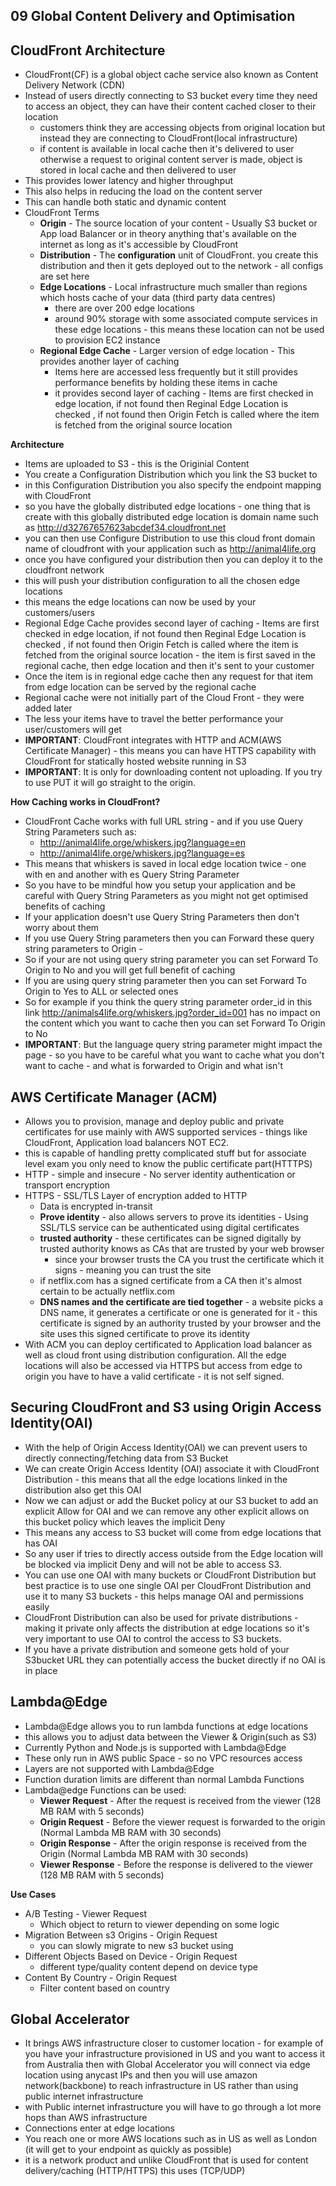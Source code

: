 ## 09 Global Content Delivery and Optimisation

## CloudFront Architecture

- CloudFront(CF) is a global object cache service also known as Content Delivery Network (CDN)
- Instead of users directly connecting to S3 bucket every time they need to access an object, they can have their content cached closer to their location 
  - customers think they are accessing objects from original location but instead they are connecting to CloudFront(local infrastructure)
  - if content is available in local cache then it's delivered to user otherwise a request to original content server is made, object is stored in local cache and then delivered to user
- This provides lower latency and higher throughput
- This also helps in reducing the load on the content server
- This can handle both static and dynamic content
- CloudFront Terms
  - **Origin** - The source location of your content - Usually S3 bucket or App load Balancer or in theory anything that's available on the internet  as long as it's accessible by CloudFront
  - **Distribution** - The **configuration** unit of CloudFront. you create this distribution and then it gets deployed out to the network - all configs are set here
  - **Edge Locations** - Local infrastructure much smaller than regions which hosts cache of your data (third party data centres)
    - there are over 200 edge locations
    - around 90% storage with some associated compute services in these edge locations - this means these location can not be used to provision EC2 instance
  - **Regional Edge Cache** - Larger version of edge location - This provides another layer of caching
    - Items here are accessed less frequently but it still provides performance benefits by holding these items in cache
    - it provides second layer of caching - Items are first checked in edge location, if not found then Reginal Edge Location is checked , if not found then Origin Fetch is called where the item is fetched from the original source location

**Architecture**

- Items are uploaded to S3 - this is the Originial Content
- You create a Configuration Distribution which you link the S3 bucket to 
- in this Configuration Distribution you also specify the endpoint mapping with CloudFront
- so you have the globally distributed edge locations - one thing that is create with this globally distributed edge location is domain name such as http://d32767657623abcdef34.cloudfront.net
- you can then use Configure Distribution to use this cloud front domain name of cloudfront with your application such as http://animal4life.org
- once you have configured your distribution then you can deploy it to the cloudfront network 
- this will push your distribution configuration to all the chosen edge locations
- this means the edge locations can now be used by your customers/users
- Regional Edge Cache provides second layer of caching - Items are first checked in edge location, if not found then Reginal Edge Location is checked , if not found then Origin Fetch is called where the item is fetched from the original source location - the item is first saved in the regional cache, then edge location and then it's sent to your customer
- Once the item is in regional edge cache then any request for that item from edge location can be served by the regional cache  
- Regional cache were not initially part of the Cloud Front - they were added later
- The less your items have to travel the better performance your user/customers will get
- **IMPORTANT**: CloudFront integrates with HTTP and ACM(AWS Certificate Manager) - this means you can have HTTPS capability with CloudFront for statically hosted website running in S3
- **IMPORTANT**: It is only for downloading content not uploading. If you try to use PUT it will go straight to the origin.

**How Caching works in CloudFront?**

- CloudFront Cache works with full URL string - and if you use Query String Parameters such as:
  - http://animal4life.orge/whiskers.jpg?language=en
  - http://animal4life.orge/whiskers.jpg?language=es
- This means that whiskers is saved in local edge location twice - one with en and another with es Query String Parameter
- So you have to be mindful how you setup your application and be careful with Query String Parameters as you might not get optimised benefits of caching 
- If your application doesn't use Query String Parameters then don't worry about them 
- If you use Query String parameters then you can Forward these query string parameters to Origin - 
- So if your are not using query string parameter you can set Forward To Origin to No and you will get full benefit of caching
- If you are using query string parameter then you can set Forward To Origin to Yes to ALL or selected ones 
- So for example if you think the query string parameter order_id in this link http://animals4life.org/whiskers.jpg?order_id=001 has no impact on the content which you want to cache then you can set Forward To Origin to No
- **IMPORTANT**: But the language query string parameter might impact the page - so you have to be careful what you want to cache what you don't want to cache - and what is forwarded to Origin and what isn't

## AWS Certificate Manager (ACM)

- Allows you to provision, manage and deploy public and private certificates for use mainly with AWS supported services - things like CloudFront, Application load balancers  NOT EC2. 
- this is capable of handling pretty complicated stuff but for associate level exam you only need to know the public certificate part(HTTTPS)
- HTTP - simple and insecure - No server identity authentication or transport encryption
- HTTPS - SSL/TLS Layer of encryption added to HTTP
  - Data is encrypted in-transit
  - **Prove identity** - also allows servers to prove its identities - Using SSL/TLS service can be authenticated using digital certificates
  - **trusted authority** - these certificates can be signed digitally by trusted authority knows as CAs that are trusted by your web browser
    - since your browser trusts the CA you trust the certificate which it signs - meaning you can trust the site 
  - if netflix.com has a signed certificate from a CA then it's almost certain to be actually netflix.com
  - **DNS names and the certificate are tied together** - a website picks a DNS name, it generates a certificate or one is generated for it - this certificate is signed by an authority trusted by your browser and the site uses this signed certificate to prove its identity
- With ACM you can deploy certificated to Application load balancer as well as cloud front using distribution configuration. All the edge locations will also be accessed via HTTPS but access from edge to origin you have to have a valid certificate - it is not self signed. 

## Securing CloudFront and S3 using Origin Access Identity(OAI)

- With the help of Origin Access Identity(OAI) we can prevent users to directly connecting/fetching data from S3 Bucket
- We can create Origin Access Identity (OAI) associate it with CloudFront Distribution - this means that all the edge locations linked in the distribution also get this OAI
- Now we can adjust or add the Bucket policy at our S3 bucket to add an explicit Allow for OAI and we can remove any other explicit allows on this bucket policy which leaves the implicit Deny
- This means any access to S3 bucket will come from edge locations that has OAI
- So any user if tries to directly access outside from the Edge location will be blocked via implicit Deny and will not be able to access S3. 
- You can use one OAI with many buckets or CloudFront Distribution but best practice is to use one single OAI per CloudFront Distribution and use it to many S3 buckets - this helps manage OAI and permissions easily
- CloudFront Distribution can also be used for private distributions - making it private only affects the distribution at edge locations so it's very important to use OAI to control the access to S3 buckets. 
- If you have a private distribution and someone gets hold of your S3bucket URL they can potentially access the bucket directly if no OAI is in place

## Lambda@Edge

- Lambda@Edge allows you to run lambda functions at edge locations
- this allows you to adjust data between the Viewer & Origin(such as S3)
- Currently Python and Node.js is supported with Lambda@Edge
- These only run in AWS public Space - so no VPC resources access
- Layers are not supported with Lambda@Edge
- Function duration limits are different than normal Lambda Functions
- Lambda@edge Functions can be used:
  - **Viewer Request** - After the request is received from the viewer (128 MB RAM with 5 seconds)
  - **Origin Request** - Before the viewer request is forwarded to the origin (Normal Lambda MB RAM with 30 seconds)
  - **Origin Response** - After the origin response is received from the Origin (Normal Lambda MB RAM with 30 seconds)
  - **Viewer Response** - Before the response is delivered to the viewer (128 MB RAM with 5 seconds)

**Use Cases** 

- A/B Testing - Viewer Request
  - Which object to return to viewer depending on some logic
- Migration Between s3 Origins - Origin Request
  - you can slowly migrate to new s3 bucket using
- Different Objects Based on Device - Origin Request
  - different type/quality content depend on device type
- Content By Country - Origin Request
  - Filter content based on country

## Global Accelerator

- It brings AWS infrastructure closer to customer location - for example of you have your infrastructure provisioned in US and you want to access it from Australia then with Global Accelerator you will connect via edge location using anycast IPs and then you will use amazon network(backbone) to reach infrastructure in US rather than using public internet infrastructure
- with Public internet infrastructure you will have to go through a lot more hops than AWS infrastructure
- Connections enter at edge locations
- You reach one or more AWS locations such as in US as well as London (it will get to your endpoint as quickly as possible)
- it is a network product and unlike CloudFront that is used for content delivery/caching (HTTP/HTTPS) this uses (TCP/UDP)

